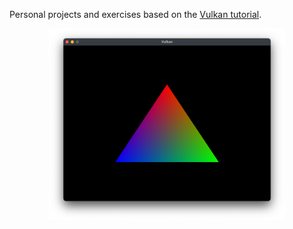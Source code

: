 Personal projects and exercises based on the [Vulkan tutorial](https://vulkan-tutorial.com).

<div style="margin: 0 auto; width: 75%">

![Hello Triangle](images/hello-triangle.png)

</div>
